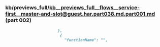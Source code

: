 ### kb/previews_full/kb__previews_full__flows__service-first__master-and-slot@guest.har.part038.md.part001.md (part 002)

```md
                       },
                        {
                          "functionName": "",

```

```
